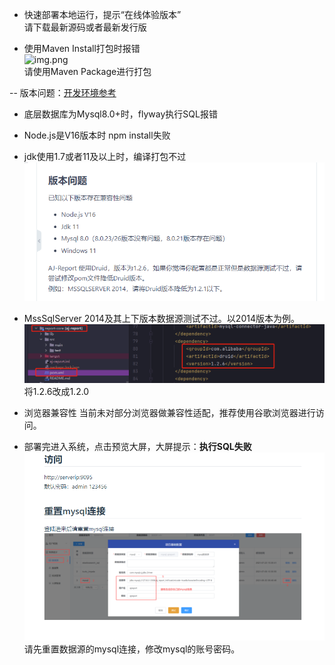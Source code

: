 - 快速部署本地运行，提示“在线体验版本” <br>
  请下载最新源码或者最新发行版

- 使用Maven Install打包时报错 <br>
  ![img.png](../picture/qusetion/img.png) <br>
  请使用Maven Package进行打包

-- 版本问题：[开发环境参考](https://report.anji-plus.com/report-doc/guide/quicklyDevelop.html)

- 底层数据库为Mysql8.0+时，flyway执行SQL报错<br>
- Node.js是V16版本时 npm install失败 <br>
- jdk使用1.7或者11及以上时，编译打包不过 <br>
  ![img](../picture/qusetion/img_1.png) <br>

- MssSqlServer 2014及其上下版本数据源测试不过。以2014版本为例。 <br>
  ![img](../picture/qusetion/img_2.png) <br>
  将1.2.6改成1.2.0

- 浏览器兼容性 当前未对部分浏览器做兼容性适配，推荐使用谷歌浏览器进行访问。<br>

- 部署完进入系统，点击预览大屏，大屏提示：**执行SQL失败** <br>
  ![img](../picture/qusetion/img_3.png) <br>
  请先重置数据源的mysql连接，修改mysql的账号密码。<br>






